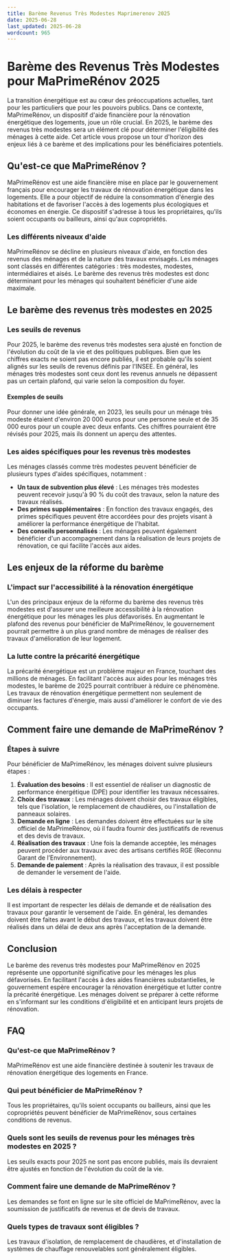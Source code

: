 ```yaml
---
title: Barème Revenus Très Modestes Maprimerenov 2025
date: 2025-06-28
last_updated: 2025-06-28
wordcount: 965
---
```


# Barème des Revenus Très Modestes pour MaPrimeRénov 2025

La transition énergétique est au cœur des préoccupations actuelles, tant pour les particuliers que pour les pouvoirs publics. Dans ce contexte, MaPrimeRénov, un dispositif d'aide financière pour la rénovation énergétique des logements, joue un rôle crucial. En 2025, le barème des revenus très modestes sera un élément clé pour déterminer l'éligibilité des ménages à cette aide. Cet article vous propose un tour d'horizon des enjeux liés à ce barème et des implications pour les bénéficiaires potentiels.

## Qu'est-ce que MaPrimeRénov ?

MaPrimeRénov est une aide financière mise en place par le gouvernement français pour encourager les travaux de rénovation énergétique dans les logements. Elle a pour objectif de réduire la consommation d'énergie des habitations et de favoriser l'accès à des logements plus écologiques et économes en énergie. Ce dispositif s'adresse à tous les propriétaires, qu'ils soient occupants ou bailleurs, ainsi qu'aux copropriétés.

### Les différents niveaux d'aide

MaPrimeRénov se décline en plusieurs niveaux d'aide, en fonction des revenus des ménages et de la nature des travaux envisagés. Les ménages sont classés en différentes catégories : très modestes, modestes, intermédiaires et aisés. Le barème des revenus très modestes est donc déterminant pour les ménages qui souhaitent bénéficier d'une aide maximale.

## Le barème des revenus très modestes en 2025

### Les seuils de revenus

Pour 2025, le barème des revenus très modestes sera ajusté en fonction de l'évolution du coût de la vie et des politiques publiques. Bien que les chiffres exacts ne soient pas encore publiés, il est probable qu'ils soient alignés sur les seuils de revenus définis par l'INSEE. En général, les ménages très modestes sont ceux dont les revenus annuels ne dépassent pas un certain plafond, qui varie selon la composition du foyer.

#### Exemples de seuils

Pour donner une idée générale, en 2023, les seuils pour un ménage très modeste étaient d'environ 20 000 euros pour une personne seule et de 35 000 euros pour un couple avec deux enfants. Ces chiffres pourraient être révisés pour 2025, mais ils donnent un aperçu des attentes.

### Les aides spécifiques pour les revenus très modestes

Les ménages classés comme très modestes peuvent bénéficier de plusieurs types d'aides spécifiques, notamment :

- **Un taux de subvention plus élevé** : Les ménages très modestes peuvent recevoir jusqu'à 90 % du coût des travaux, selon la nature des travaux réalisés.
- **Des primes supplémentaires** : En fonction des travaux engagés, des primes spécifiques peuvent être accordées pour des projets visant à améliorer la performance énergétique de l'habitat.
- **Des conseils personnalisés** : Les ménages peuvent également bénéficier d'un accompagnement dans la réalisation de leurs projets de rénovation, ce qui facilite l'accès aux aides.

## Les enjeux de la réforme du barème

### L'impact sur l'accessibilité à la rénovation énergétique

L'un des principaux enjeux de la réforme du barème des revenus très modestes est d'assurer une meilleure accessibilité à la rénovation énergétique pour les ménages les plus défavorisés. En augmentant le plafond des revenus pour bénéficier de MaPrimeRénov, le gouvernement pourrait permettre à un plus grand nombre de ménages de réaliser des travaux d'amélioration de leur logement.

### La lutte contre la précarité énergétique

La précarité énergétique est un problème majeur en France, touchant des millions de ménages. En facilitant l'accès aux aides pour les ménages très modestes, le barème de 2025 pourrait contribuer à réduire ce phénomène. Les travaux de rénovation énergétique permettent non seulement de diminuer les factures d'énergie, mais aussi d'améliorer le confort de vie des occupants.

## Comment faire une demande de MaPrimeRénov ?

### Étapes à suivre

Pour bénéficier de MaPrimeRénov, les ménages doivent suivre plusieurs étapes :

1. **Évaluation des besoins** : Il est essentiel de réaliser un diagnostic de performance énergétique (DPE) pour identifier les travaux nécessaires.
2. **Choix des travaux** : Les ménages doivent choisir des travaux éligibles, tels que l'isolation, le remplacement de chaudières, ou l'installation de panneaux solaires.
3. **Demande en ligne** : Les demandes doivent être effectuées sur le site officiel de MaPrimeRénov, où il faudra fournir des justificatifs de revenus et des devis de travaux.
4. **Réalisation des travaux** : Une fois la demande acceptée, les ménages peuvent procéder aux travaux avec des artisans certifiés RGE (Reconnu Garant de l’Environnement).
5. **Demande de paiement** : Après la réalisation des travaux, il est possible de demander le versement de l'aide.

### Les délais à respecter

Il est important de respecter les délais de demande et de réalisation des travaux pour garantir le versement de l'aide. En général, les demandes doivent être faites avant le début des travaux, et les travaux doivent être réalisés dans un délai de deux ans après l'acceptation de la demande.

## Conclusion

Le barème des revenus très modestes pour MaPrimeRénov en 2025 représente une opportunité significative pour les ménages les plus défavorisés. En facilitant l'accès à des aides financières substantielles, le gouvernement espère encourager la rénovation énergétique et lutter contre la précarité énergétique. Les ménages doivent se préparer à cette réforme en s'informant sur les conditions d'éligibilité et en anticipant leurs projets de rénovation.

## FAQ

### Qu'est-ce que MaPrimeRénov ?

MaPrimeRénov est une aide financière destinée à soutenir les travaux de rénovation énergétique des logements en France.

### Qui peut bénéficier de MaPrimeRénov ?

Tous les propriétaires, qu'ils soient occupants ou bailleurs, ainsi que les copropriétés peuvent bénéficier de MaPrimeRénov, sous certaines conditions de revenus.

### Quels sont les seuils de revenus pour les ménages très modestes en 2025 ?

Les seuils exacts pour 2025 ne sont pas encore publiés, mais ils devraient être ajustés en fonction de l'évolution du coût de la vie.

### Comment faire une demande de MaPrimeRénov ?

Les demandes se font en ligne sur le site officiel de MaPrimeRénov, avec la soumission de justificatifs de revenus et de devis de travaux.

### Quels types de travaux sont éligibles ?

Les travaux d'isolation, de remplacement de chaudières, et d'installation de systèmes de chauffage renouvelables sont généralement éligibles.